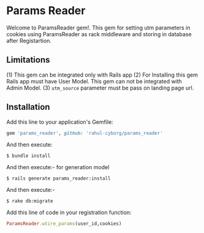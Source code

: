# Params Reader

Welcome to ParamsReader gem!. This gem for setting utm parameters in cookies using ParamsReader as rack middleware and storing in database after Registartion.

## Limitations

(1) This gem can be integrated only with Rails app
(2) For Installing this gem Rails app must have User Model. This gem can not be integrated with Admin Model.
(3) `utm_source` parameter must be pass on landing page url.


## Installation

Add this line to your application's Gemfile:

```ruby
gem 'params_reader', github: 'rahul-cyborg/params_reader'
```

And then execute:

    $ bundle install

And then execute:- for generation model

    $ rails generate params_reader:install

And then execute:-

    $ rake db:migrate

Add this line of code in your registration function:

```ruby
ParamsReader.wtire_params(user_id,cookies)
```



